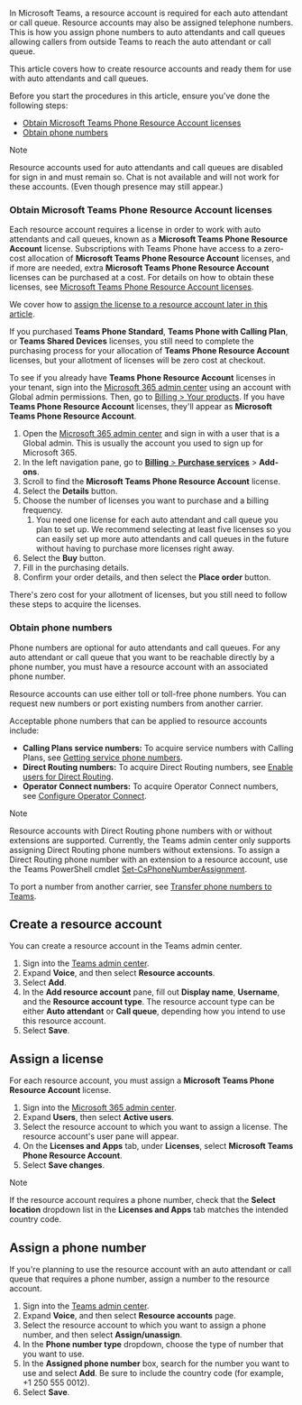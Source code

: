 In Microsoft Teams, a resource account is required for each auto attendant or call queue. Resource accounts may also be assigned telephone numbers. This is how you assign phone numbers to auto attendants and call queues allowing callers from outside Teams to reach the auto attendant or call queue.

This article covers how to create resource accounts and ready them for use with auto attendants and call queues.

Before you start the procedures in this article, ensure you've done the following steps:

- [Obtain Microsoft Teams Phone Resource Account licenses](#obtain-microsoft-teams-phone-resource-account-licenses)
- [Obtain phone numbers](#obtain-phone-numbers)

> [!NOTE]
> Resource accounts used for auto attendants and call queues are disabled for sign in and must remain so. Chat is not available and will not work for these accounts. (Even though presence may still appear.)

### Obtain Microsoft Teams Phone Resource Account licenses

Each resource account requires a license in order to work with auto attendants and call queues, known as a **Microsoft Teams Phone Resource Account** license. Subscriptions with Teams Phone have access to a zero-cost allocation of **Microsoft Teams Phone Resource Account** licenses, and if more are needed, extra **Microsoft Teams Phone Resource Account** licenses can be purchased at a cost. For details on how to obtain these licenses, see [Microsoft Teams Phone Resource Account licenses](../teams-add-on-licensing/virtual-user.md).

We cover how to [assign the license to a resource account later in this article](#assign-a-license).

If you purchased **Teams Phone Standard**, **Teams Phone with Calling Plan**, or **Teams Shared Devices** licenses, you still need to complete the purchasing process for your allocation of **Teams Phone Resource Account** licenses, but your allotment of licenses will be zero cost at checkout.

To see if you already have **Teams Phone Resource Account** licenses in your tenant, sign into the [Microsoft 365 admin center](https://go.microsoft.com/fwlink/p/?linkid=2024339) using an account with Global admin permissions. Then, go to [Billing > Your products](https://admin.microsoft.com/Adminportal/Home#/subscriptions). If you have **Teams Phone Resource Account** licenses, they'll appear as **Microsoft Teams Phone Resource Account**.

1. Open the [Microsoft 365 admin center](https://go.microsoft.com/fwlink/p/?linkid=2024339) and sign in with a user that is a Global admin. This is usually the account you used to sign up for Microsoft 365.
1. In the left navigation pane, go to [**Billing** > **Purchase services**](https://admin.microsoft.com/Adminportal/Home#/catalog) > **Add-ons**.
1. Scroll to find the **Microsoft Teams Phone Resource Account** license.
1. Select the **Details** button.
1. Choose the number of licenses you want to purchase and a billing frequency.
    1. You need one license for each auto attendant and call queue you plan to set up. We recommend selecting at least five licenses so you can easily set up more auto attendants and call queues in the future without having to purchase more licenses right away.
1. Select the **Buy** button.
1. Fill in the purchasing details.
1. Confirm your order details, and then select the **Place order** button.

There's zero cost for your allotment of licenses, but you still need to follow these steps to acquire the licenses.

### Obtain phone numbers

Phone numbers are optional for auto attendants and call queues. For any auto attendant or call queue that you want to be reachable directly by a phone number, you must have a resource account with an associated phone number.

Resource accounts can use either toll or toll-free phone numbers. You can request new numbers or port existing numbers from another carrier.

Acceptable phone numbers that can be applied to resource accounts include:

- **Calling Plans service numbers:** To acquire service numbers with Calling Plans, see [Getting service phone numbers](../getting-service-phone-numbers.md).
- **Direct Routing numbers:** To acquire Direct Routing numbers, see [Enable users for Direct Routing](/microsoftteams/direct-routing-enable-users#configure-the-phone-number-and-enable-enterprise-voice).
- **Operator Connect numbers:** To acquire Operator Connect numbers, see [Configure Operator Connect](/microsoftteams/operator-connect-configure#set-up-phone-numbers).

> [!NOTE]
> Resource accounts with Direct Routing phone numbers with or without extensions are supported. Currently, the Teams admin center only supports assigning Direct Routing phone numbers without extensions. To assign a Direct Routing phone number with an extension to a resource account, use the Teams PowerShell cmdlet [Set-CsPhoneNumberAssignment](/powershell/module/teams/set-csphonenumberassignment).

To port a number from another carrier, see [Transfer phone numbers to Teams](../phone-number-calling-plans/transfer-phone-numbers-to-teams.md).

## Create a resource account

You can create a resource account in the Teams admin center.

1. Sign into the [Teams admin center](https://go.microsoft.com/fwlink/p/?linkid=2066851).
2. Expand **Voice**, and then select **Resource accounts**.
3. Select **Add**.
4. In the **Add resource account** pane, fill out **Display name**, **Username**, and the **Resource account type**. The resource account type can be either **Auto attendant** or **Call queue**, depending how you intend to use this resource account.
5. Select **Save**.

## Assign a license

For each resource account, you must assign a **Microsoft Teams Phone Resource Account** license.

1. Sign into the [Microsoft 365 admin center](https://go.microsoft.com/fwlink/p/?linkid=2024339).
2. Expand **Users**, then select **Active users**.
3. Select the resource account to which you want to assign a license. The resource account's user pane will appear.
4. On the **Licenses and Apps** tab, under **Licenses**, select **Microsoft Teams Phone Resource Account**.
5. Select **Save changes**.
   
> [!NOTE]
> If the resource account requires a phone number, check that the **Select location** dropdown list in the **Licenses and Apps** tab matches the intended country code.

## Assign a phone number

If you're planning to use the resource account with an auto attendant or call queue that requires a phone number, assign a number to the resource account.

1. Sign into the [Teams admin center](https://go.microsoft.com/fwlink/p/?linkid=2066851).
2. Expand **Voice**, and then select **Resource accounts** page.
3. Select the resource account to which you want to assign a phone number, and then select **Assign/unassign**.
4. In the **Phone number type** dropdown, choose the type of number that you want to use.
5. In the **Assigned phone number** box, search for the number you want to use and select **Add**. Be sure to include the country code (for example, +1 250 555 0012).
6. Select **Save**.

